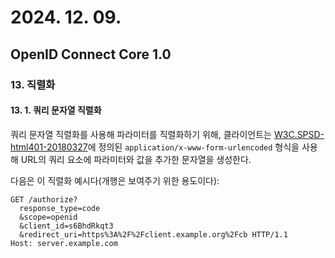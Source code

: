 # 2024. 12. 09.

## OpenID Connect Core 1.0

### 13. 직렬화

#### 13. 1. 쿼리 문자열 직렬화

쿼리 문자열 직렬화를 사용해 파라미터를 직렬화하기 위해, 클라이언트는 [W3C.SPSD-html401-20180327][w3c-spsd-html-4-1-20180327]에 정의된 `application/x-www-form-urlencoded` 형식을 사용해 URL의 쿼리 요소에 파라미터와 값을 추가한 문자열을 생성한다.

다음은 이 직렬화 예시다(개행은 보여주기 위한 용도이다):

```
GET /authorize?
  response_type=code
  &scope=openid
  &client_id=s6BhdRkqt3
  &redirect_uri=https%3A%2F%2Fclient.example.org%2Fcb HTTP/1.1
Host: server.example.com
```



[w3c-spsd-html-4-1-20180327]: https://openid.net/specs/openid-connect-core-1_0.html#W3C.SPSD-html401-20180327